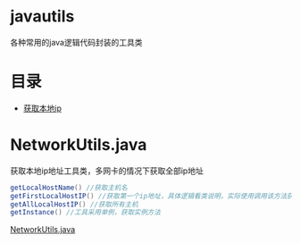 # javautils
各种常用的java逻辑代码封装的工具类

# 目录
- [获取本地ip](#NetworkUtils.java)

# NetworkUtils.java
获取本地ip地址工具类，多网卡的情况下获取全部ip地址
```java
getLocalHostName() //获取主机名
getFirstLocalHostIP() //获取第一个ip地址，具体逻辑看类说明，实际使用调用该方法获取ip即可
getAllLocalHostIP() //获取所有主机
getInstance() //工具采用单例，获取实例方法
```
[NetworkUtils.java](NetworkUtils.java)